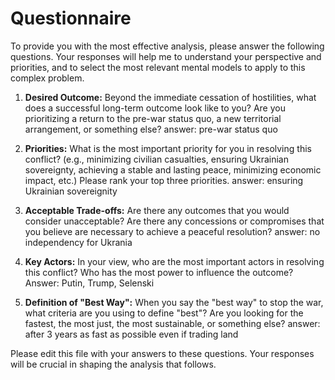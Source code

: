 # Questionnaire

To provide you with the most effective analysis, please answer the following questions. Your responses will help me to understand your perspective and priorities, and to select the most relevant mental models to apply to this complex problem.

1.  **Desired Outcome:** Beyond the immediate cessation of hostilities, what does a successful long-term outcome look like to you? Are you prioritizing a return to the pre-war status quo, a new territorial arrangement, or something else? answer: pre-war status quo

2.  **Priorities:** What is the most important priority for you in resolving this conflict? (e.g., minimizing civilian casualties, ensuring Ukrainian sovereignty, achieving a stable and lasting peace, minimizing economic impact, etc.) Please rank your top three priorities. answer: ensuring Ukrainian sovereignity

3.  **Acceptable Trade-offs:** Are there any outcomes that you would consider unacceptable? Are there any concessions or compromises that you believe are necessary to achieve a peaceful resolution? answer: no independency for Ukrania

4.  **Key Actors:** In your view, who are the most important actors in resolving this conflict? Who has the most power to influence the outcome? Answer: Putin, Trump, Selenski

5.  **Definition of "Best Way":** When you say the "best way" to stop the war, what criteria are you using to define "best"? Are you looking for the fastest, the most just, the most sustainable, or something else? answer: after 3 years as fast as possible even if trading land

Please edit this file with your answers to these questions. Your responses will be crucial in shaping the analysis that follows.
